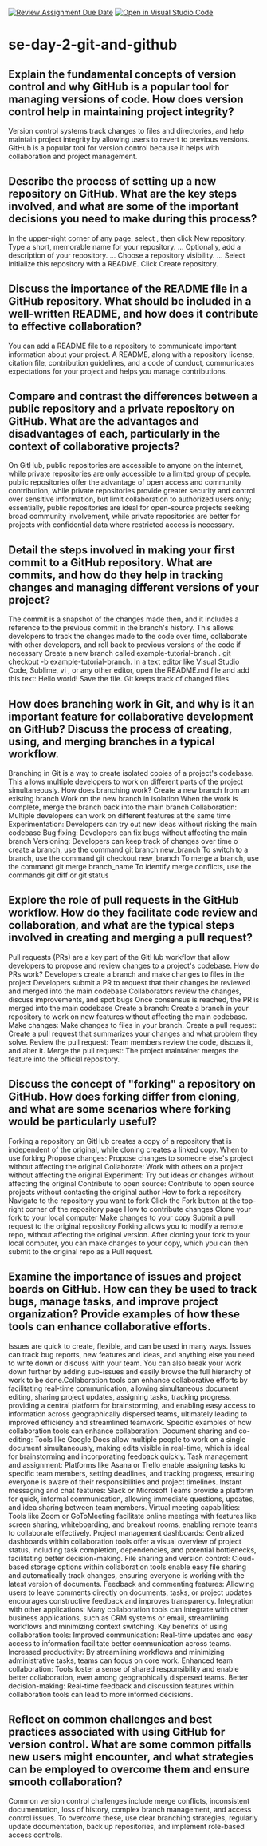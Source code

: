 [![Review Assignment Due Date](https://classroom.github.com/assets/deadline-readme-button-22041afd0340ce965d47ae6ef1cefeee28c7c493a6346c4f15d667ab976d596c.svg)](https://classroom.github.com/a/8wgCKhpZ)
[![Open in Visual Studio Code](https://classroom.github.com/assets/open-in-vscode-2e0aaae1b6195c2367325f4f02e2d04e9abb55f0b24a779b69b11b9e10269abc.svg)](https://classroom.github.com/online_ide?assignment_repo_id=18542646&assignment_repo_type=AssignmentRepo)
# se-day-2-git-and-github
## Explain the fundamental concepts of version control and why GitHub is a popular tool for managing versions of code. How does version control help in maintaining project integrity?
Version control systems track changes to files and directories, and help maintain project integrity by allowing users to revert to previous versions. GitHub is a popular tool for version control because it helps with collaboration and project management. 


## Describe the process of setting up a new repository on GitHub. What are the key steps involved, and what are some of the important decisions you need to make during this process?
In the upper-right corner of any page, select , then click New repository.
Type a short, memorable name for your repository. ...
Optionally, add a description of your repository. ...
Choose a repository visibility. ...
Select Initialize this repository with a README.
Click Create repository.

## Discuss the importance of the README file in a GitHub repository. What should be included in a well-written README, and how does it contribute to effective collaboration?
You can add a README file to a repository to communicate important information about your project. A README, along with a repository license, citation file, contribution guidelines, and a code of conduct, communicates expectations for your project and helps you manage contributions.

## Compare and contrast the differences between a public repository and a private repository on GitHub. What are the advantages and disadvantages of each, particularly in the context of collaborative projects?
On GitHub, public repositories are accessible to anyone on the internet, while private repositories are only accessible to a limited group of people. public repositories offer the advantage of open access and community contribution, while private repositories provide greater security and control over sensitive information, but limit collaboration to authorized users only; essentially, public repositories are ideal for open-source projects seeking broad community involvement, while private repositories are better for projects with confidential data where restricted access is necessary. 
 

## Detail the steps involved in making your first commit to a GitHub repository. What are commits, and how do they help in tracking changes and managing different versions of your project?
The commit is a snapshot of the changes made then, and it includes a reference to the previous commit in the branch's history. This allows developers to track the changes made to the code over time, collaborate with other developers, and roll back to previous versions of the code if necessary
Create a new branch called example-tutorial-branch . git checkout -b example-tutorial-branch.
In a text editor like Visual Studio Code, Sublime, vi , or any other editor, open the README.md file and add this text: Hello world!
Save the file.
Git keeps track of changed files.


## How does branching work in Git, and why is it an important feature for collaborative development on GitHub? Discuss the process of creating, using, and merging branches in a typical workflow.
Branching in Git is a way to create isolated copies of a project's codebase. This allows multiple developers to work on different parts of the project simultaneously. 
How does branching work? 
Create a new branch from an existing branch
Work on the new branch in isolation
When the work is complete, merge the branch back into the main branch
Collaboration: Multiple developers can work on different features at the same time 
Experimentation: Developers can try out new ideas without risking the main codebase 
Bug fixing: Developers can fix bugs without affecting the main branch 
Versioning: Developers can keep track of changes over time
o create a branch, use the command git branch new_branch 
To switch to a branch, use the command git checkout new_branch 
To merge a branch, use the command git merge branch_name 
To identify merge conflicts, use the commands git diff or git status 

## Explore the role of pull requests in the GitHub workflow. How do they facilitate code review and collaboration, and what are the typical steps involved in creating and merging a pull request?
Pull requests (PRs) are a key part of the GitHub workflow that allow developers to propose and review changes to a project's codebase. 
How do PRs work?
Developers create a branch and make changes to files in the project 
Developers submit a PR to request that their changes be reviewed and merged into the main codebase 
Collaborators review the changes, discuss improvements, and spot bugs 
Once consensus is reached, the PR is merged into the main codebase 
Create a branch: Create a branch in your repository to work on new features without affecting the main codebase. 
Make changes: Make changes to files in your branch. 
Create a pull request: Create a pull request that summarizes your changes and what problem they solve. 
Review the pull request: Team members review the code, discuss it, and alter it. 
Merge the pull request: The project maintainer merges the feature into the official repository. 

## Discuss the concept of "forking" a repository on GitHub. How does forking differ from cloning, and what are some scenarios where forking would be particularly useful?

Forking a repository on GitHub creates a copy of a repository that is independent of the original, while cloning creates a linked copy. 
When to use forking
Propose changes: Propose changes to someone else's project without affecting the original 
Collaborate: Work with others on a project without affecting the original 
Experiment: Try out ideas or changes without affecting the original 
Contribute to open source: Contribute to open source projects without contacting the original author 
How to fork a repository 
Navigate to the repository you want to fork
Click the Fork button at the top-right corner of the repository page
How to contribute changes 
Clone your fork to your local computer
Make changes to your copy
Submit a pull request to the original repository
Forking allows you to modify a remote repo, without affecting the original version. After cloning your fork to your local computer, you can make changes to your copy, which you can then submit to the original repo as a Pull request.

## Examine the importance of issues and project boards on GitHub. How can they be used to track bugs, manage tasks, and improve project organization? Provide examples of how these tools can enhance collaborative efforts.
Issues are quick to create, flexible, and can be used in many ways. Issues can track bug reports, new features and ideas, and anything else you need to write down or discuss with your team. You can also break your work down further by adding sub-issues and easily browse the full hierarchy of work to be done.Collaboration tools can enhance collaborative efforts by facilitating real-time communication, allowing simultaneous document editing, sharing project updates, assigning tasks, tracking progress, providing a central platform for brainstorming, and enabling easy access to information across geographically dispersed teams, ultimately leading to improved efficiency and streamlined teamwork. 
Specific examples of how collaboration tools can enhance collaboration:
Document sharing and co-editing:
Tools like Google Docs allow multiple people to work on a single document simultaneously, making edits visible in real-time, which is ideal for brainstorming and incorporating feedback quickly. 
Task management and assignment:
Platforms like Asana or Trello enable assigning tasks to specific team members, setting deadlines, and tracking progress, ensuring everyone is aware of their responsibilities and project timelines. 
Instant messaging and chat features:
Slack or Microsoft Teams provide a platform for quick, informal communication, allowing immediate questions, updates, and idea sharing between team members. 
Virtual meeting capabilities:
Tools like Zoom or GoToMeeting facilitate online meetings with features like screen sharing, whiteboarding, and breakout rooms, enabling remote teams to collaborate effectively. 
Project management dashboards:
Centralized dashboards within collaboration tools offer a visual overview of project status, including task completion, dependencies, and potential bottlenecks, facilitating better decision-making. 
File sharing and version control:
Cloud-based storage options within collaboration tools enable easy file sharing and automatically track changes, ensuring everyone is working with the latest version of documents. 
Feedback and commenting features:
Allowing users to leave comments directly on documents, tasks, or project updates encourages constructive feedback and improves transparency. 
Integration with other applications:
Many collaboration tools can integrate with other business applications, such as CRM systems or email, streamlining workflows and minimizing context switching. 
Key benefits of using collaboration tools:
Improved communication:
Real-time updates and easy access to information facilitate better communication across teams. 
Increased productivity:
By streamlining workflows and minimizing administrative tasks, teams can focus on core work. 
Enhanced team collaboration:
Tools foster a sense of shared responsibility and enable better collaboration, even among geographically dispersed teams. 
Better decision-making:
Real-time feedback and discussion features within collaboration tools can lead to more informed decisions. 

## Reflect on common challenges and best practices associated with using GitHub for version control. What are some common pitfalls new users might encounter, and what strategies can be employed to overcome them and ensure smooth collaboration?
Common version control challenges include merge conflicts, inconsistent documentation, loss of history, complex branch management, and access control issues. To overcome these, use clear branching strategies, regularly update documentation, back up repositories, and implement role-based access controls.
